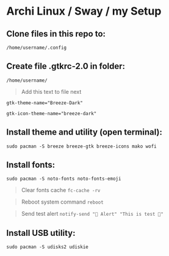 # Archi Linux / Sway / my Setup

## Clone files in this repo to:
`/home/username/.config `

## Create file .gtkrc-2.0 in folder:
`/home/username/ `

> Add this text to file next

`gtk-theme-name="Breeze-Dark"`

`gtk-icon-theme-name="breeze-dark"`

## Install theme and utility (open terminal):
`sudo pacman -S breeze breeze-gtk breeze-icons mako wofi `

## Install fonts:
`sudo pacman -S noto-fonts noto-fonts-emoji`

> Clear fonts cache `fc-cache -rv`

> Reboot system command `reboot`

> Send test alert `notify-send "🔔 Alert" "This is test 🎉"`

## Install USB utility:
`sudo pacman -S udisks2 udiskie`
